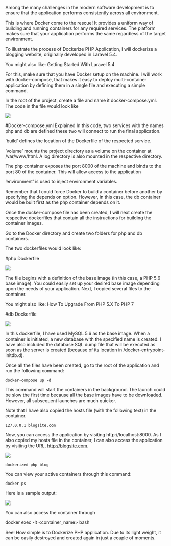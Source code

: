 Among the many challenges in the modern software development is to ensure that the application performs consistently across all environment.



This is where Docker come to the rescue! It provides a uniform way of building and running containers for any required services. The platform makes sure that your application performs the same regardless of the target environment.

To illustrate the process of Dockerize PHP Application, I will dockerize a blogging website, originally developed in Laravel 5.4.

You might also like: Getting Started With Laravel 5.4

For this, make sure that you have Docker setup on the machine. I will work with docker-compose, that makes it easy to deploy multi-container application by defining them in a single file and executing a simple command.

In the root of the project, create a file and name it docker-compose.yml. The code in the file would look like

![](https://www.cloudways.com/blog/wp-content/uploads/docker-compose.png)

#Docker-compose.yml Explained
In this code, two services with the names php and db are defined these two will connect to run the final application.

‘build’ defines the location of the Dockerfile of the respected service.

‘volume’ mounts the project directory as a volume on the container at /var/www/html. A log directory is also mounted in the respective directory.

The php container exposes the port 8000 of the machine and binds to the port 80 of the container. This will allow access to the application

‘environment’ is used to inject environment variables.

Remember that I could force Docker to build a container before another by specifying the depends on option.  However, in this case, the db container would be built first as the php container depends on it.

Once the docker-compose file has been created, I will next create the respective dockerfiles that   contain all the instructions for building the container images.

Go to the Docker directory and create two folders for php and db containers.

The two dockerfiles would look like:  

#php Dockerfile

![](https://www.cloudways.com/blog/wp-content/uploads/Docker-folders.png)

The file begins with a definition of the base image (in this case, a PHP 5.6 base image). You could easily set up your desired base image depending upon the needs of your application. Next, I copied several files to the container.

You might also like: How To Upgrade From PHP 5.X To PHP 7

#db Dockerfile

![](https://www.cloudways.com/blog/wp-content/uploads/docker-mysql.png)

In this dockerfile, I have used MySQL 5.6 as the base image. When a container is initiated, a new database with the specified name is created. I have also included the database SQL dump file that will be executed as soon as the server is created (because of its location in /docker-entrypoint-initdb.d).

Once all the files have been created, go to the root of the application and run the following command:

`docker-compose up -d`

This command will start the containers in the background. The launch could be slow the first time because all the base images have to be downloaded. However, all subsequent launches are much quicker.

Note that I have also copied the hosts file (with the following text) in the container.

`127.0.0.1 blogsite.com`

Now, you can access the application by visiting http://localhost:8000. As I also copied my hosts file in the container, I can also access the application by visiting the URL, http://blogsite.com.

![](https://www.cloudways.com/blog/wp-content/uploads/docker-welcome-768x381.png)

`dockerized php blog`

You can view your active containers through this command:

`docker ps`

Here is a sample output:

![](https://www.cloudways.com/blog/wp-content/uploads/docker-ps.png)

You can also access the container through

docker exec -it <container_name> bash

See! How simple is to Dockerize PHP application. Due to its light weight, it can be easily destroyed and created again in just a couple of moments.
